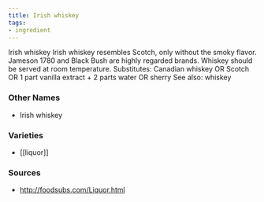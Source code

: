 ```yaml
---
title: Irish whiskey
tags:
- ingredient
---
```

Irish whiskey Irish whiskey resembles Scotch, only without the smoky flavor. Jameson 1780 and Black Bush are highly regarded brands. Whiskey should be served at room temperature. Substitutes: Canadian whiskey OR Scotch OR 1 part vanilla extract + 2 parts water OR sherry See also: whiskey

### Other Names

* Irish whiskey

### Varieties

* [[liquor]]

### Sources
* http://foodsubs.com/Liquor.html

